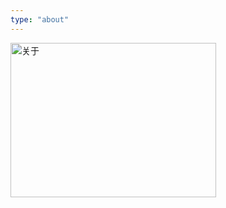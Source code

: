 ```yaml
---
type: "about"
---
```


<img src="/uploads/about/about.gif" width="329" height="247" alt="关于" align=center />
